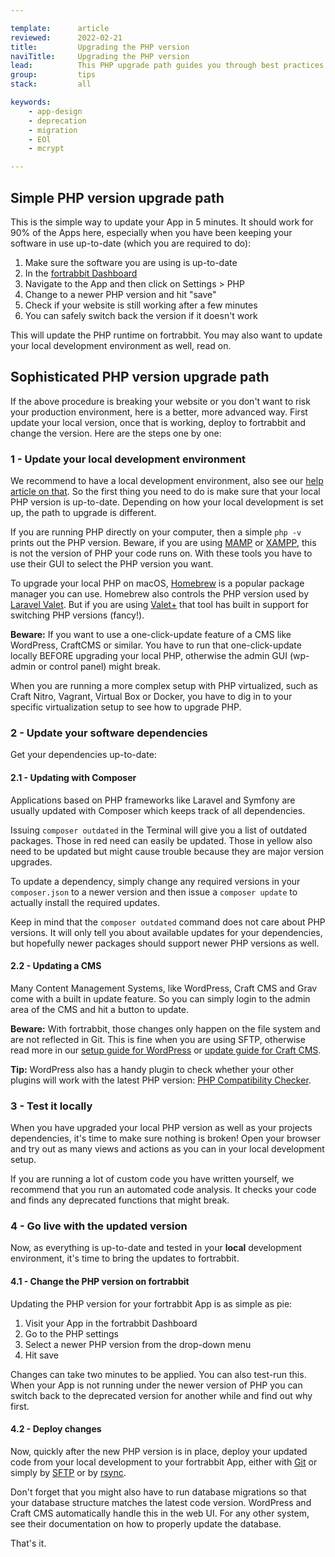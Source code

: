 ```yaml
---

template:      article
reviewed:      2022-02-21
title:         Upgrading the PHP version
naviTitle:     Upgrading the PHP version
lead:          This PHP upgrade path guides you through best practices upgrading the PHP version for your fortrabbit App.
group:         tips
stack:         all

keywords:
    - app-design
    - deprecation
    - migration
    - EOl
    - mcrypt

---
```



## Simple PHP version upgrade path

This is the simple way to update your App in 5 minutes. It should work for 90% of the Apps here, especially when you have been keeping your software in use up-to-date (which you are required to do):

1. Make sure the software you are using is up-to-date
2. In the [fortrabbit Dashboard](https://dashboard.fortrabbit.com/)
3. Navigate to the App and then click on Settings > PHP
4. Change to a newer PHP version and hit "save"
5. Check if your website is still working after a few minutes
6. You can safely switch back the version if it doesn't work

This will update the PHP runtime on fortrabbit. You may also want to update your local development environment as well, read on.

## Sophisticated PHP version upgrade path

If the above procedure is breaking your website or you don't want to risk your production environment, here is a better, more advanced way. First update your local version, once that is working, deploy to fortrabbit and change the version. Here are the steps one by one:

### 1 - Update your local development environment

We recommend to have a local development environment, also see our [help article on that](/local-development). So the first thing you need to do is make sure that your local PHP version is up-to-date. Depending on how your local development is set up, the path to upgrade is different.

If you are running PHP directly on your computer, then a simple `php -v` prints out the PHP version. Beware, if you are using [MAMP](https://www.mamp.info/en/) or [XAMPP](https://www.apachefriends.org/index.html), this is not the version of PHP your code runs on. With these tools you have to use their GUI to select the PHP version you want.

To upgrade your local PHP on macOS, [Homebrew](https://brew.sh/) is a popular package manager you can use. Homebrew also controls the PHP version used by [Laravel Valet](https://github.com/laravel/valet). But if you are using [Valet+](https://github.com/weprovide/valet-plus) that tool has built in support for switching PHP versions (fancy!).

**Beware:** If you want to use a one-click-update feature of a CMS like WordPress, CraftCMS or similar. You have to run that one-click-update locally BEFORE upgrading your local PHP, otherwise the admin GUI (wp-admin or control panel) might break.

When you are running a more complex setup with PHP virtualized, such as Craft Nitro, Vagrant, Virtual Box or Docker, you have to dig in to your specific virtualization setup to see how to upgrade PHP.

### 2 - Update your software dependencies

Get your dependencies up-to-date:

#### 2.1 - Updating with Composer

Applications based on PHP frameworks like Laravel and Symfony are usually updated with Composer which keeps track of all dependencies.

Issuing `composer outdated` in the Terminal will give you a list of outdated packages. Those in red need can easily be updated. Those in yellow also need to be updated but might cause trouble because they are major version upgrades.

To update a dependency, simply change any required versions in your `composer.json` to a newer version and then issue a `composer update` to actually install the required updates.

Keep in mind that the  `composer outdated` command does not care about PHP versions. It will only tell you about available updates for your dependencies, but hopefully newer packages should support newer PHP versions as well.

#### 2.2 - Updating a CMS

Many Content Management Systems, like WordPress, Craft CMS and Grav come with a built in update feature. So you can simply login to the admin area of the CMS and hit a button to update.

**Beware:** With fortrabbit, those changes only happen on the file system and are not reflected in Git. This is fine when you are using SFTP, otherwise read more in our [setup guide for WordPress](https://help.fortrabbit.com/install-wordpress-4-uni#toc-updating-wordpress) or [update guide for Craft CMS](https://help.fortrabbit.com/craft-3-tune#toc-updating-craft).

**Tip:** WordPress also has a handy plugin to check whether your other plugins will work with the latest PHP version: [PHP Compatibility Checker](https://wordpress.org/plugins/php-compatibility-checker/).

### 3 - Test it locally

When you have upgraded your local PHP version as well as your projects dependencies, it's time to make sure nothing is broken! Open your browser and try out as many views and actions as you can in your local development setup.

If you are running a lot of custom code you have written yourself, we recommend that you run an automated code analysis. It checks your code and finds any deprecated functions that might break.

### 4 - Go live with the updated version

Now, as everything is up-to-date and tested in your **local** development environment, it's time to bring the updates to fortrabbit.

#### 4.1 - Change the PHP version on fortrabbit

Updating the PHP version for your fortrabbit App is as simple as pie:

1. Visit your App in the fortrabbit Dashboard
2. Go to the PHP settings
3. Select a newer PHP version from the drop-down menu
4. Hit save

Changes can take two minutes to be applied. You can also test-run this. When your App is not running under the newer version of PHP you can switch back to the deprecated version for another while and find out why first.

#### 4.2 - Deploy changes

Now, quickly after the new PHP version is in place, deploy your updated code from your local development to your fortrabbit App, either with [Git](/git-deployment) or simply by [SFTP](/sftp-uni) or by [rsync](/rsync).

Don't forget that you might also have to run database migrations so that your database structure matches the latest code version. WordPress and Craft CMS automatically handle this in the web UI. For any other system, see their documentation on how to properly update the database.

That's it.
